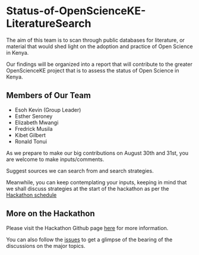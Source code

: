 # Status-of-OpenScienceKE-LiteratureSearch
The aim of this team is to scan through public databases for literature, or material that would shed light on the adoption and practice of Open Science in Kenya.

Our findings will be organized into a report that will contribute to the greater OpenScienceKE project that is to assess the status of Open Science in Kenya.

## Members of Our Team
* Esoh Kevin (Group Leader)
* Esther Seroney
* Elizabeth Mwangi
* Fredrick Musila
* Kibet Gilbert
* Ronald Tonui

As we prepare to make our big contributions on August 30th and 31st, you are welcome to make inputs/comments.

Suggest sources we can search from and search strategies. 

Meanwhile, you can keep contemplating your inputs, keeping in mind that we shall discuss strategies at the start of the hackathon as per the [Hackathon schedule](https://github.com/BioinfoNet/OpenScienceKEHackathon/blob/master/hackathonschedule.md)

## More on the Hackathon
Please visit the Hackathon Github page [here](https://github.com/BioinfoNet/OpenScienceKEHackathon) for more information.

You can also follow the [issues](https://github.com/BioinfoNet/OpenScienceKEHackathon/issues) to get a glimpse of the bearing of the discussions on the major topics.
